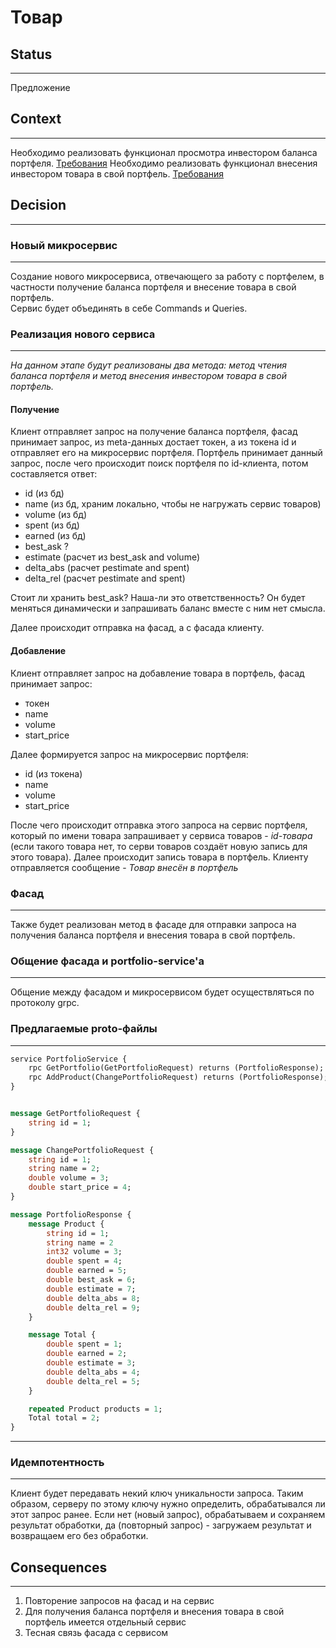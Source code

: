 # Товар

## Status

---

Предложение

## Context

---

Необходимо реализовать функционал просмотра инвестором баланса портфеля.
[Требования](https://docs.google.com/document/d/1DUFQN1GRy39zRMPpAQzdSCkU6NQ3lBxFG0v48o7sHt8/edit#)
Необходимо реализовать функционал внесения инвестором товара в свой портфель.
[Требования](https://docs.google.com/document/d/1SDawYYFYIkpX-kCsV7bpX1GtRMHevSZascpFvy37QTM/edit#heading=h.2snfcrwzlkcf)

## Decision

---

### Новый микросервис

---

Создание нового микросервиса, отвечающего за работу с портфелем, в частности получение баланса портфеля и внесение товара в свой портфель.  
Сервис будет объединять в себе Commands и Queries.

### Реализация нового сервиса

---
*На данном этапе будут реализованы два метода: метод чтения баланса портфеля и метод внесения инвестором товара в свой портфель.*

#### **Получение**

Клиент отправляет запрос на получение баланса портфеля, фасад принимает запрос, из meta-данных достает токен, а из токена id и отправляет его на микросервис портфеля.
Портфель принимает данный запрос, после чего происходит поиск портфеля по id-клиента, потом составляется ответ:

  - id (из бд)
  - name (из бд, храним локально, чтобы не нагружать сервис товаров)
  - volume (из бд)
  - spent (из бд)
  - earned (из бд)
  - best_ask ?
  - estimate (расчет из best_ask and volume)
  - delta_abs (расчет рestimate and spent)
  - delta_rel (расчет рestimate and spent)


Стоит ли хранить best_ask? Наша-ли это ответственность? Он будет меняться динамически и запрашивать баланс вместе с ним нет смысла.

Далее происходит отправка на фасад, а с фасада клиенту.

#### **Добавление**

Клиент отправляет запрос на добавление товара в портфель, фасад принимает запрос: 
- токен
- name
- volume
- start_price
  
Далее формируется запрос на микросервис портфеля:
- id (из токена)
- name
- volume
- start_price

После чего происходит отправка этого запроса на сервис портфеля, который по имени товара запрашивает у сервиса товаров - *id-товара* (если такого товара нет, то серви товаров создаёт новую запись для этого товара). Далее происходит запись товара в портфель. Клиенту отправляется сообщение - *Товар внесён в портфель*
### Фасад

---

Также будет реализован метод в фасаде для отправки запроса на получения баланса портфеля и внесения товара в свой портфель.

### Общение фасада и portfolio-service'а

---

Общение между фасадом и микросервисом будет осуществляться по протоколу grpc.

### Предлагаемые proto-файлы

---

```protobuf
service PortfolioService {
	rpc GetPortfolio(GetPortfolioRequest) returns (PortfolioResponse);
	rpc AddProduct(ChangePortfolioRequest) returns (PortfolioResponse);
}


message GetPortfolioRequest {
	string id = 1;
}

message ChangePortfolioRequest {
    string id = 1;
	string name = 2;
	double volume = 3;
    double start_price = 4;
}

message PortfolioResponse {
    message Product {
        string id = 1;
        string name = 2
        int32 volume = 3;
        double spent = 4;
        double earned = 5;
        double best_ask = 6;
        double estimate = 7;
        double delta_abs = 8;
        double delta_rel = 9;
    }

    message Total {
        double spent = 1;
        double earned = 2;
        double estimate = 3;
        double delta_abs = 4;
        double delta_rel = 5;
    }

    repeated Product products = 1;
    Total total = 2;
}
```
---

### Идемпотентность

---

Клиент будет передавать некий ключ уникальности запроса. Таким образом, серверу по этому ключу нужно определить, обрабатывался ли этот запрос ранее. Если нет (новый запрос), обрабатываем и сохраняем результат обработки, да (повторный запрос) - загружаем результат и возвращаем его без обработки.

## Consequences

---

1. Повторение запросов на фасад и на сервис
2. Для получения баланса портфеля и внесения товара в свой портфель имеется отдельный сервис
3. Тесная связь фасада с сервисом
